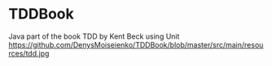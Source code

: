 # TDDBook
Java part of the book TDD by Kent Beck using Unit
https://github.com/DenysMoiseienko/TDDBook/blob/master/src/main/resources/tdd.jpg
